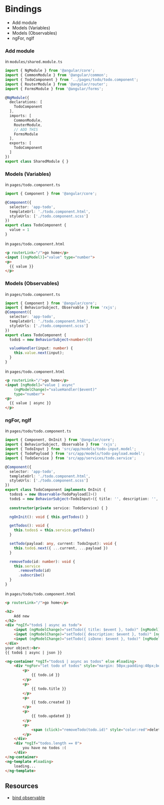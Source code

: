 # Bindings
* Add module
* Models (Variables)
* Models (Observables)
* ngFor, ngIf

### Add module
in `modules/shared.module.ts`
```ts
import { NgModule } from '@angular/core';
import { CommonModule } from '@angular/common';
import { TodoComponent } from '../pages/todo/todo.component';
import { RouterModule } from '@angular/router';
import { FormsModule } from '@angular/forms';

@NgModule({
  declarations: [
    TodoComponent
  ],
  imports: [
    CommonModule,
    RouterModule,
    // ADD THIS
    FormsModule
  ],
  exports: [
    TodoComponent
  ]
})
export class SharedModule { }

```
### Models (Variables)
in `pages/todo.component.ts`
```ts
import { Component } from '@angular/core';

@Component({
  selector: 'app-todo',
  templateUrl: './todo.component.html',
  styleUrls: ['./todo.component.scss']
})
export class TodoComponent {
  value = 1
}
```
in `pages/todo.component.html`
```html
<p routerLink="/">go home</p>
<input [(ngModel)]="value" type="number">
<p>
  {{ value }}
</p>
```
### Models (Observables)
in `pages/todo.component.ts`
```ts
import { Component } from '@angular/core';
import { BehaviorSubject, Observable } from 'rxjs';
@Component({
  selector: 'app-todo',
  templateUrl: './todo.component.html',
  styleUrls: ['./todo.component.scss']
})
export class TodoComponent {
  todo$ = new BehaviorSubject<number>(0)

  valueHandler(input: number) {
    this.value.next(input);
  }
}
```
in `pages/todo.component.html`
```html
<p routerLink="/">go home</p>
<input [ngModel]="value | async"
    (ngModelChange)="valueHandler($event)"
    type="number">
<p>
  {{ value | async }}
</p>
```
### ngFor, ngIf
in `pages/todo/todo.component.ts`
```ts
import { Component, OnInit } from '@angular/core';
import { BehaviorSubject, Observable } from 'rxjs';
import { TodoInput } from 'src/app/models/todo-input.model';
import { TodoPayload } from 'src/app/models/todo-payload.model';
import { TodoService } from 'src/app/services/todo.service';

@Component({
  selector: 'app-todo',
  templateUrl: './todo.component.html',
  styleUrls: ['./todo.component.scss']
})
export class TodoComponent implements OnInit {
  todos$ = new Observable<TodoPayload[]>()
  todo$ = new BehaviorSubject<TodoInput>({ title: '', description: '', isDone: false })
  
  constructor(private service: TodoService) { }

  ngOnInit(): void { this.getTodos() }

  getTodos(): void {
    this.todos$ = this.service.getTodos()
  }

  setTodo(payload: any, current: TodoInput): void {
    this.todo$.next({ ...current, ...payload })
  }

  removeTodo(id: number): void {
    this.service
      .removeTodo(id)
      .subscribe()
  }
}
```
in `pages/todo/todo.component.html`
```html
<p routerLink="/">go home</p>

<h2>
    Add new
</h2>
<div *ngIf="todo$ | async as todo">
    <input (ngModelChange)="setTodo({ title: $event }, todo)" [ngModel]="todo.title" type="text">
    <input (ngModelChange)="setTodo({ description: $event }, todo)" [ngModel]="todo.description" type="text">
    <input (ngModelChange)="setTodo({ isDone: $event }, todo)" [ngModel]="todo.isDone" type="checkbox">
</div>
your object:<br>
{{ todo$ | async | json }}

<ng-container *ngIf="todos$ | async as todos" else #loading>
    <div *ngFor="let todo of todos" style="margin: 50px;padding:40px;border:solid 1px black">
        <p>
            {{ todo.id }}
        </p>
        <p>
            {{ todo.title }}
        </p>
        <p>
            {{ todo.created }}
        </p>
        <p>
            {{ todo.updated }}
        </p>
        <p>
            <span (click)="removeTodo(todo.id)" style="color:red">delete me</span>
        </p>
    </div>
    <div *ngIf="todos.length == 0">
        you have no todos :(
    </div>
</ng-container>
<ng-template #loading>
    loading...
</ng-template>
```
## Resources
* [bind observable](https://stackoverflow.com/questions/38844835/extending-angular-2-ngmodel-directive-to-use-observables)
